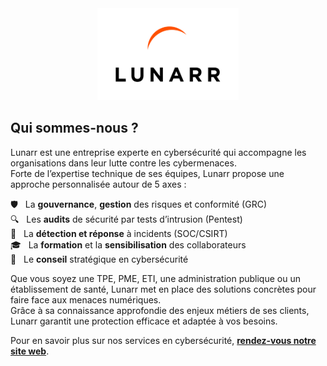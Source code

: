 <div align="center">
  <a href="https://www.lunarr.fr">
    <img src="./assets/logo.png" width="45%">
  </a>
</div>

## Qui sommes-nous ?

Lunarr est une entreprise experte en cybersécurité qui accompagne les organisations dans leur lutte contre les cybermenaces.  
Forte de l’expertise technique de ses équipes, Lunarr propose une approche personnalisée autour de 5 axes :

🛡️ &nbsp; La **gouvernance**, **gestion** des risques et conformité (GRC)  
🔍 &nbsp; Les **audits** de sécurité par tests d’intrusion (Pentest)  
🚨 &nbsp; La **détection et réponse** à incidents (SOC/CSIRT)  
🎓 &nbsp; La **formation** et la **sensibilisation** des collaborateurs  
🧠 &nbsp; Le **conseil** stratégique en cybersécurité
  
Que vous soyez une TPE, PME, ETI, une administration publique ou un établissement de santé, Lunarr met en place des solutions concrètes
pour faire face aux menaces numériques.  
Grâce à sa connaissance approfondie des enjeux métiers de ses clients, Lunarr garantit une
protection efficace et adaptée à vos besoins.

Pour en savoir plus sur nos services en cybersécurité, **[rendez-vous notre site web](https://www.lunarr.fr)**.
